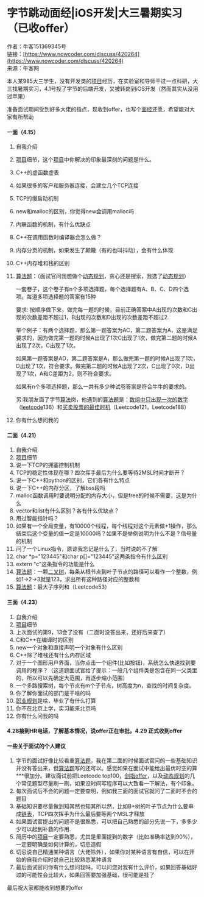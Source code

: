 # 字节跳动面经\|iOS开发\|大三暑期实习（已收offer）

作者：牛客151369345号  
链接：[https://www.nowcoder.com/discuss/420264](https://www.nowcoder.com/discuss/420264)  
来源：牛客网  
  


本人某985大三学生，没有开发类的[项目](/jump/super-jump/word?word=%E9%A1%B9%E7%9B%AE)经历，在实验室和导师干过一点科研，大三找暑期实习，4.1号投了字节的后端开发，又被转岗到iOS开发（然而其实从没用过苹果）

 准备面试期间受到好多大佬的指点，现收到offer，也写个[面经](/jump/super-jump/word?word=%E9%9D%A2%E7%BB%8F)还愿，希望能对大家有所帮助

####  一面（4.15）

1.  自我介绍
2.  [项目](/jump/super-jump/word?word=%E9%A1%B9%E7%9B%AE)细节，这个[项目](/jump/super-jump/word?word=%E9%A1%B9%E7%9B%AE)中你解决的印象最深刻的问题是什么。
3.  C++的虚函数虚表
4.  如果很多的客户和服务器连接，会建立几个TCP连接
5.  TCP的慢启动机制
6.  new和malloc的区别，你觉得new会调用malloc吗
7.  内联函数的机制，有什么优缺点
8.  C++在调用函数时编译器会怎么做？
9.  内存分页的机制，如果发生了颠簸（有的也叫抖动），会有什么体现
10.  C++内存堆和栈的区别
11.  [算法题](/jump/super-jump/word?word=%E7%AE%97%E6%B3%95%E9%A2%98)：（面试官问我想做个[动态规划](/jump/super-jump/word?word=%E5%8A%A8%E6%80%81%E8%A7%84%E5%88%92)，贪心还是搜索，我选了[动态规划](/jump/super-jump/word?word=%E5%8A%A8%E6%80%81%E8%A7%84%E5%88%92)）

     一套卷子，这个卷子有n个多项选择题，每个选择题有A、B、C、D四个选项。每道多项选择题的答案有15种

     要求: 按顺序做下来，做完每一题的时候，目前正确答案中A出现的次数和C出现的次数差距不超过1，B出现的次数和D出现的次数差距不超过2.

     举个例子：有两个选择题，那么第一题答案为AC，第二题答案为A，这是满足要求的，因为做完第一题的时候A出现了1次C出现了1次，做完第二题的时候A出现了2次，C出现了1次。

     如果第一题答案是AD，第二题答案是A，那么做完第一题的时候A出现了1次，D出现了1次，符合要求。做完第二题的时候A出现了2次，C出现了0次，D出现了1次，A和C差距为2，则不符合要求。

     如果有n个多项选择题，那么一共有多少种试卷答案是符合牛牛的要求的。

     另:我朋友面了字节[算法](/jump/super-jump/word?word=%E7%AE%97%E6%B3%95)岗，他遇到的[算法题](/jump/super-jump/word?word=%E7%AE%97%E6%B3%95%E9%A2%98)是：[数组中只出现一次的数字](/jump/super-jump/word?word=%E6%95%B0%E7%BB%84%E4%B8%AD%E5%8F%AA%E5%87%BA%E7%8E%B0%E4%B8%80%E6%AC%A1%E7%9A%84%E6%95%B0%E5%AD%97)（[leetcode](/jump/super-jump/word?word=leetcode)136）和[买卖股票的最佳时机](/jump/super-jump/word?word=%E4%B9%B0%E5%8D%96%E8%82%A1%E7%A5%A8%E7%9A%84%E6%9C%80%E4%BD%B3%E6%97%B6%E6%9C%BA)（Leetcode121，Leetcode188）

12.  你有什么想问我的

####  二面（4.21）

1.  自我介绍
2.  [项目](/jump/super-jump/word?word=%E9%A1%B9%E7%9B%AE)细节
3.  说一下TCP的拥塞控制机制
4.  TCP的稳定性体现在哪？四次挥手最后为什么要等待2MSL时间才断开？
5.  说一下C++和python的区别，它们各有什么特点
6.  说一下C++的内存分区，了解bss段吗
7.  malloc函数调用时要说明分配的内存大小，但是free的时候不需要，这是为什么
8.  vector和list有什么区别？各有什么优缺点？
9.  用过智能指针吗？
10.  如果有一个全局变量，有10000个线程，每个线程对这个元素做+1操作，那么结束后这个变量的值一定是10000吗？如果不是举例说明为什么不是？信号量的机制
11.  问了一个Linux指令，原谅我忘记是什么了，当时说的不了解
12.  char \*p="123445"和char p\[\]="123445"这两条指令有什么区别
13.  extern "c"这条指令的功能是什么
14.  [算法题](/jump/super-jump/word?word=%E7%AE%97%E6%B3%95%E9%A2%98)：一颗[二叉树](/jump/super-jump/word?word=%E4%BA%8C%E5%8F%89%E6%A0%91)，每条从根节点到叶子节点的路径可以看作一个整数，例如1-&gt;2-&gt;3就是123，求出所有这种路径对应的整数和
15.  [算法题](/jump/super-jump/word?word=%E7%AE%97%E6%B3%95%E9%A2%98)：最大子序列和（Leetcode53）

####  三面（4.23）

1.  自我介绍
2.  [项目](/jump/super-jump/word?word=%E9%A1%B9%E7%9B%AE)细节
3.  上次面试的第9，13会了没有（二面时没答出来，还好后来查了）
4.  C和C++在编译时的区别
5.  new一个对象和直接声明一个对象有什么区别
6.  C++除了堆栈还有什么内存区域
7.  对于一个图形用户界面，当你点击一个组件\(比如按钮\)，系统怎么快速找到要调用的程序？（这道题面试官给了提示：一般几个组件类是包含在同一父类里的，所以可以先确定大范围，再逐步缩小范围）
8.  一个多路搜索树，每个节点有m个子节点，树高度为n，查找的时间复杂度。
9.  你了解你面试的部门是干啥的吗
10.  [职业规划](/jump/super-jump/word?word=%E8%81%8C%E4%B8%9A%E8%A7%84%E5%88%92)是啥，毕业了有什么打算
11.  你不在北京上学，实习能来北京吗
12.  你有什么问我的吗

####  4.28接到HR电话，了解基本情况，说offer正在审批。4.29 正式收到offer

####  一些关于面试的个人建议

1.  字节的面试好像比较看重[算法题](/jump/super-jump/word?word=%E7%AE%97%E6%B3%95%E9%A2%98)，我在第二面的时候面试官问的一些基础知识并没有答出来，但[算法题](/jump/super-jump/word?word=%E7%AE%97%E6%B3%95%E9%A2%98)写的还可以。感觉如果在面试中能给出最优时空的算\*\*\*很加分。建议面试前把Leetcode top100，[剑指offer](/jump/super-jump/word?word=%E5%89%91%E6%8C%87offer)，以及[动态规划](/jump/super-jump/word?word=%E5%8A%A8%E6%80%81%E8%A7%84%E5%88%92)的几个常见题型尽量刷一刷，如果没时间写程序可以大致看一下解法，有个印象。
2.  每次面试后不会的问题一定要查明，例如我三面的面试官就问了二面时不会的题目
3.  基础知识要尽量做到知其然也知其所以然，比如B+树的叶子节点为什么要串成[链表](/jump/super-jump/word?word=%E9%93%BE%E8%A1%A8)，TCP四次挥手为什么最后要等两个MSL才释放
4.  如果面试官提出的问题不是很熟悉，可以把自己熟悉的部分先说一下，多多少少可以起到补救的作用.
5.  简历中的[项目](/jump/super-jump/word?word=%E9%A1%B9%E7%9B%AE)一定要熟悉，尤其是里面提到的数字（比如准确率达到90%），一定要明确是如何计算的，切忌造假
6.  切忌说自己精通某种语言（大佬除外），如果你对某种语言有自信，可以在开始的自我介绍时说自己比较熟悉某种语言
7.  最后面试官问你有什么想问我吗，可以问您对我有什么评价，如果回答基础好过的可能性会比较大，如果回答要加强基础，很可能是挂了

 最后祝大家都能收到想要的offer

